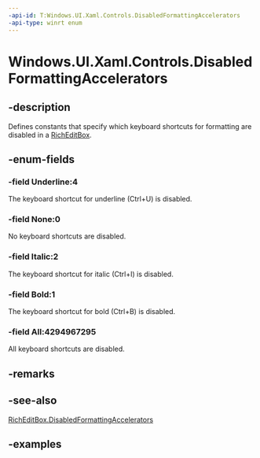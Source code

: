 ```yaml
---
-api-id: T:Windows.UI.Xaml.Controls.DisabledFormattingAccelerators
-api-type: winrt enum
---
```


<!-- Enumeration syntax.
public enum DisabledFormattingAccelerators : uint 
-->

# Windows.UI.Xaml.Controls.DisabledFormattingAccelerators

## -description

Defines constants that specify which keyboard shortcuts for formatting are disabled in a [RichEditBox](richeditbox.md).


## -enum-fields
### -field Underline:4

The keyboard shortcut for underline (Ctrl+U) is disabled.

### -field None:0

No keyboard shortcuts are disabled.

### -field Italic:2

The keyboard shortcut for italic (Ctrl+I) is disabled.

### -field Bold:1

The keyboard shortcut for bold (Ctrl+B) is disabled.

### -field All:4294967295

All keyboard shortcuts are disabled.

## -remarks

## -see-also

[RichEditBox.DisabledFormattingAccelerators](richeditbox_disabledformattingaccelerators.md)

## -examples

